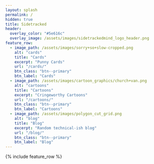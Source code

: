 ```yaml
---
layout: splash
permalink: /
hidden: true
title: Sidetracked
header:
  overlay_color: "#5e616c"
  overlay_image: /assets/images/sidetrackedmind_logo_header.png
feature_row:
  - image_path: /assets/images/sorry+so+slow-cropped.png
    alt: "cards"
    title: "Cards"
    excerpt: "Punny Cards"
    url: "/cards/"
    btn_class: "btn--primary"
    btn_label: "Cards"
  - image_path: /assets/images/cartoon_graphics/church+van.png
    alt: "cartoons"
    title: "Cartoons"
    excerpt: "Cringeworthy Cartoons"
    url: "/cartoons/"
    btn_class: "btn--primary"
    btn_label: "Cartoons"
  - image_path: /assets/images/polygon_cut_grid.png
    alt: "blog"
    title: "Blog"
    excerpt: "Random technical-ish blog"
    url: "/blog/"
    btn_class: "btn--primary"
    btn_label: "Blog"      
---
```


{% include feature_row %}
